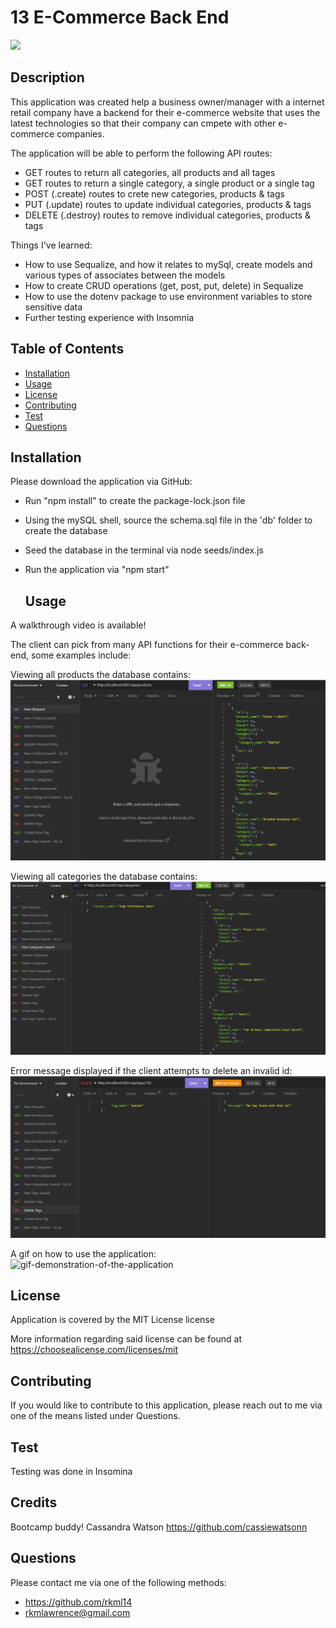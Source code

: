 # 13 E-Commerce Back End 

  ![](https://img.shields.io/badge/license-mit-blue) 

  ## Description
 
This application was created help a business owner/manager with a internet retail company have a backend for their e-commerce website that uses the latest technologies so that their company can cmpete with other e-commerce companies. 

The application will be able to perform the following API routes: 
- GET routes to return all categories, all products and all tages
- GET routes to return a single category, a single product or a single tag
- POST (.create) routes to crete new categories, products & tags
- PUT (.update) routes to update individual categories, products & tags
- DELETE (.destroy) routes to remove individual categories, products & tags 

Things I've learned:

- How to use Sequalize, and how it relates to mySql, create models and various types of associates between the models 
- How to create CRUD operations (get, post, put, delete) in Sequalize 
- How to use the dotenv package to use environment variables to store sensitive data 
- Further testing experience with Insomnia 

 ## Table of Contents 
  - [Installation](#installation)
  - [Usage](#usage)
   - [License](#license)
   - [Contributing](#contributing)
   - [Test](#test)
   - [Questions](#questions)

  ## Installation

Please download the application via GitHub: 
- Run "npm install" to create the package-lock.json file 
- Using the mySQL shell, source the schema.sql file in the 'db' folder to create the database
- Seed the database in the terminal via node seeds/index.js
- Run the application via "npm start"

  ## Usage

A walkthrough video is available! 

The client can pick from many API functions for their e-commerce back-end, some examples include: 

Viewing all products the database contains: 
![api-route-GET-products-example](./assets/API-GET-products.png)


Viewing all categories the database contains:
![api-route-GET-categories-example](./assets/API-GET-categories.png)

Error message displayed if the client attempts to delete an invalid id:
![api-route-DELETE-tags-error-example](./assets/API-DELETE-tags-error.png)



A gif on how to use the application: <br>
![gif-demonstration-of-the-application](./assets/walkthrough.gif)



  ## License

  Application is covered by the MIT License license 

  More information regarding said license can be found at https://choosealicense.com/licenses/mit
 

  ## Contributing 
  If you would like to contribute to this application, please reach out to me via one of the means listed under Questions.
  


  ## Test

Testing was done in Insomina


  ## Credits

Bootcamp buddy! Cassandra Watson https://github.com/cassiewatsonn <br>


  

## Questions
   Please contact me via one of the following methods: 
   
   * https://github.com/rkml14
   * rkmlawrence@gmail.com
